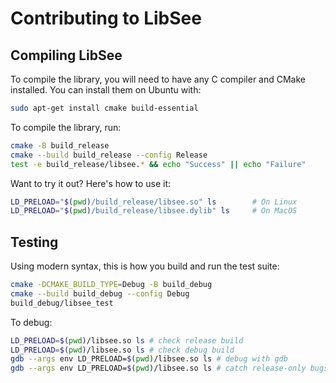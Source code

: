 # Contributing to LibSee

## Compiling LibSee

To compile the library, you will need to have any C compiler and CMake installed.
You can install them on Ubuntu with:

```bash
sudo apt-get install cmake build-essential
```

To compile the library, run:

```bash
cmake -B build_release
cmake --build build_release --config Release
test -e build_release/libsee.* && echo "Success" || echo "Failure"
```

Want to try it out? Here's how to use it:

```bash
LD_PRELOAD="$(pwd)/build_release/libsee.so" ls        # On Linux
LD_PRELOAD="$(pwd)/build_release/libsee.dylib" ls     # On MacOS
```

## Testing

Using modern syntax, this is how you build and run the test suite:

```bash
cmake -DCMAKE_BUILD_TYPE=Debug -B build_debug
cmake --build build_debug --config Debug
build_debug/libsee_test
```

To debug:

```bash
LD_PRELOAD=$(pwd)/libsee.so ls # check release build
LD_PRELOAD=$(pwd)/libsee.so ls # check debug build
gdb --args env LD_PRELOAD=$(pwd)/libsee.so ls # debug with gdb
gdb --args env LD_PRELOAD=$(pwd)/libsee.so ls # catch release-only bugs
```
